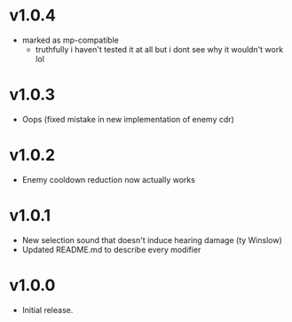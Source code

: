 # v1.0.4
* marked as mp-compatible
  * truthfully i haven't tested it at all but i dont see why it wouldn't work lol

# v1.0.3
* Oops (fixed mistake in new implementation of enemy cdr)

# v1.0.2
* Enemy cooldown reduction now actually works

# v1.0.1
* New selection sound that doesn't induce hearing damage (ty Winslow)
* Updated README.md to describe every modifier

# v1.0.0
* Initial release.
